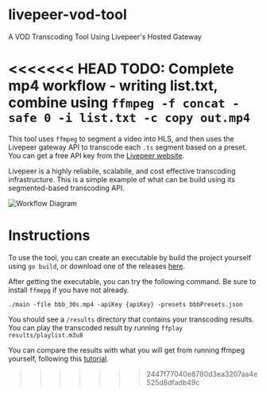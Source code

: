 # livepeer-vod-tool
A VOD Transcoding Tool Using Livepeer's Hosted Gateway

<<<<<<< HEAD
TODO: Complete mp4 workflow - writing list.txt, combine using `ffmpeg -f concat -safe 0 -i list.txt -c copy out.mp4`
=======
This tool uses `ffmpeg` to segment a video into HLS, and then uses the Livepeer gateway API to transcode each `.ts` segment based on a preset.  You can get a free API key from the [Livepeer website](https://livepeer.com).

Livepeer is a highly reliabile, scalabile, and cost effective transcoding infrastructure.  This is a simple example of what can be build using its segmented-based transcoding API.

![Workflow Diagram](https://eric-test-livepeer.s3.amazonaws.com/livepeer-vod-tool.png)

# Instructions
To use the tool, you can create an executable by build the project yourself using `go build`, or download one of the releases [here](https://github.com/ericxtang/livepeer-vod-tool/releases).

After getting the executable, you can try the following command.  Be sure to install `ffmepg` if you have not already.

`./main -file bbb_30s.mp4 -apiKey {apiKey} -presets bbbPresets.json`

You should see a `/results` directory that contains your transcoding results.  You can play the transcoded result by running `ffplay results/playlist.m3u8`

You can compare the results with what you will get from running ffmpeg yourself, following this [tutorial](https://docs.peer5.com/guides/production-ready-hls-vod/).
>>>>>>> 2447f77040e8780d3ea3207aa4e525d8dfadb49c
